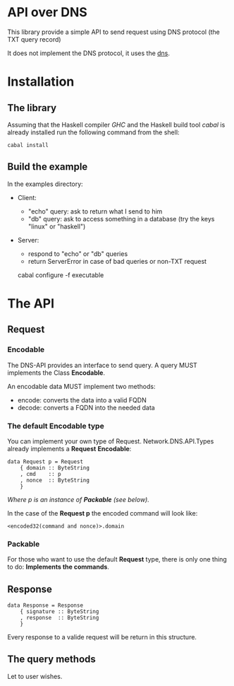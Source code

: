 # API over DNS

This library provide a simple API to send request using DNS protocol (the TXT query record)

It does not implement the DNS protocol, it uses the [dns](https://hackage.haskell.org/package/dns).

# Installation

## The library

Assuming that the Haskell compiler *GHC* and the Haskell build tool *cabal* is
already installed run the following command from the shell:

    cabal install

## Build the example

In the examples directory:
* Client:
    * "echo" query: ask to return what I send to him
    * "db" query: ask to access something in a database (try the keys "linux" or "haskell")
* Server:
    * respond to "echo" or "db" queries
    * return ServerError in case of bad queries or non-TXT request

    cabal configure -f executable

# The API

## Request

### Encodable

The DNS-API provides an interface to send query. A query MUST implements the
Class **Encodable**.

An encodable data MUST implement two methods:
* encode: converts the data into a valid FQDN
* decode: converts a FQDN into the needed data

### The default Encodable type

You can implement your own type of Request.
Network.DNS.API.Types already implements a **Request** **Encodable**:

    data Request p = Request
        { domain :: ByteString
        , cmd    :: p
        , nonce  :: ByteString
        }

*Where p is an instance of **Packable** (see below).*

In the case of the **Request p** the encoded command will look like:

    <encoded32(command and nonce)>.domain

### Packable

For those who want to use the default **Request** type, there is only one
thing to do: **Implements the commands**.



## Response

    data Response = Response
        { signature :: ByteString
        , response  :: ByteString
        }

Every response to a valide request will be return in this structure.

## The query methods

Let to user wishes.

